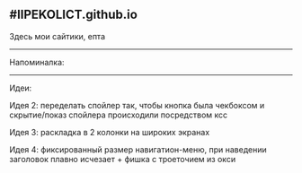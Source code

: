 #IIPEKOLICT.github.io
---------------------------------------------------------------------------------------------------------------------------------------------------------------------
Здесь мои сайтики, епта

---

Напоминалка:

----

Идеи:

Идея 2: переделать спойлер так, чтобы кнопка была чекбоксом и скрытие/показ спойлера происходили посредством ксс

Идея 3: раскладка в 2 колонки на широких экранах

Идея 4: фиксированный размер навигатион-меню, при наведении заголовок плавно исчезает + фишка с троеточием из окси
